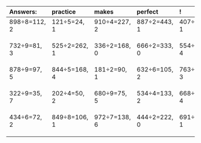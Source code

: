| Answers: | practice | makes | perfect | ! |
| :--- | :--- | :--- | :--- | :--- |
| 898÷8=112, 2 | 121÷5=24, 1 | 910÷4=227, 2 | 887÷2=443, 1 | 407÷2=203, 1 | 
|   |   |   |   |   | 
|   |   |   |   |   | 
|   |   |   |   |   | 
| 732÷9=81, 3 | 525÷2=262, 1 | 336÷2=168, 0 | 666÷2=333, 0 | 554÷5=110, 4 | 
|   |   |   |   |   | 
|   |   |   |   |   | 
|   |   |   |   |   | 
| 878÷9=97, 5 | 844÷5=168, 4 | 181÷2=90, 1 | 632÷6=105, 2 | 763÷5=152, 3 | 
|   |   |   |   |   | 
|   |   |   |   |   | 
|   |   |   |   |   | 
| 322÷9=35, 7 | 202÷4=50, 2 | 680÷9=75, 5 | 534÷4=133, 2 | 668÷8=83, 4 | 
|   |   |   |   |   | 
|   |   |   |   |   | 
|   |   |   |   |   | 
| 434÷6=72, 2 | 849÷8=106, 1 | 972÷7=138, 6 | 444÷2=222, 0 | 691÷2=345, 1 | 
|   |   |   |   |   | 
|   |   |   |   |   | 
|   |   |   |   |   | 
